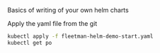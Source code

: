 Basics of writing of your own helm charts

Apply the yaml file from the git

```sh
kubectl apply -f fleetman-helm-demo-start.yaml
kubectl get po
```

